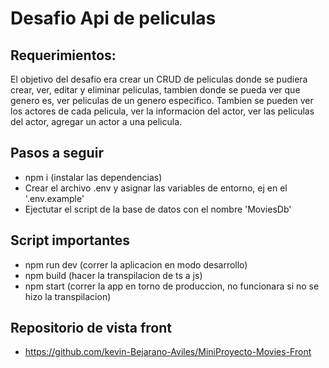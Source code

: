 # Desafio Api de peliculas

## Requerimientos:
El objetivo del desafio era crear un CRUD de peliculas donde se pudiera crear, ver, editar y eliminar peliculas, tambien donde se pueda ver que genero es, ver peliculas de un genero especifico. Tambien se pueden ver los actores de cada pelicula, ver la informacion del actor, ver las peliculas del actor, agregar un actor a una pelicula. 

## Pasos a seguir
- npm i (instalar las dependencias)
- Crear el archivo .env y asignar las variables de entorno, ej en el '.env.example'
- Ejectutar el script de la base de datos con el nombre 'MoviesDb'

## Script importantes 
- npm run dev (correr la aplicacion en modo desarrollo)
- npm build (hacer la transpilacion de ts a js)
- npm start (correr la app en torno de produccion, no funcionara si no se hizo la transpilacion)

## Repositorio de vista front 
- https://github.com/kevin-Bejarano-Aviles/MiniProyecto-Movies-Front

